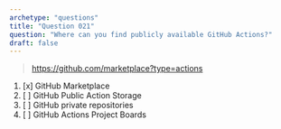 ```yaml
---
archetype: "questions"
title: "Question 021"
question: "Where can you find publicly available GitHub Actions?"
draft: false
---
```



> https://github.com/marketplace?type=actions
1. [x] GitHub Marketplace
1. [ ] GitHub Public Action Storage
1. [ ] GitHub private repositories
1. [ ] GitHub Actions Project Boards
